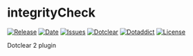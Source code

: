 # integrityCheck

[![Release](https://img.shields.io/github/v/release/franck-paul/integrityCheck)](https://github.com/franck-paul/integrityCheck/releases)
[![Date](https://img.shields.io/github/release-date/franck-paul/integrityCheck)](https://github.com/franck-paul/integrityCheck/releases)
[![Issues](https://img.shields.io/github/issues/franck-paul/integrityCheck)](https://github.com/franck-paul/integrityCheck/issues)
[![Dotclear](https://img.shields.io/badge/dotclear-v2.24-blue.svg)](https://fr.dotclear.org/download)
[![Dotaddict](https://img.shields.io/badge/dotaddict-official-green.svg)](https://plugins.dotaddict.org/dc2/details/integrityCheck)
[![License](https://img.shields.io/github/license/franck-paul/integrityCheck)](https://github.com/franck-paul/integrityCheck/blob/master/LICENSE)

Dotclear 2 plugin
